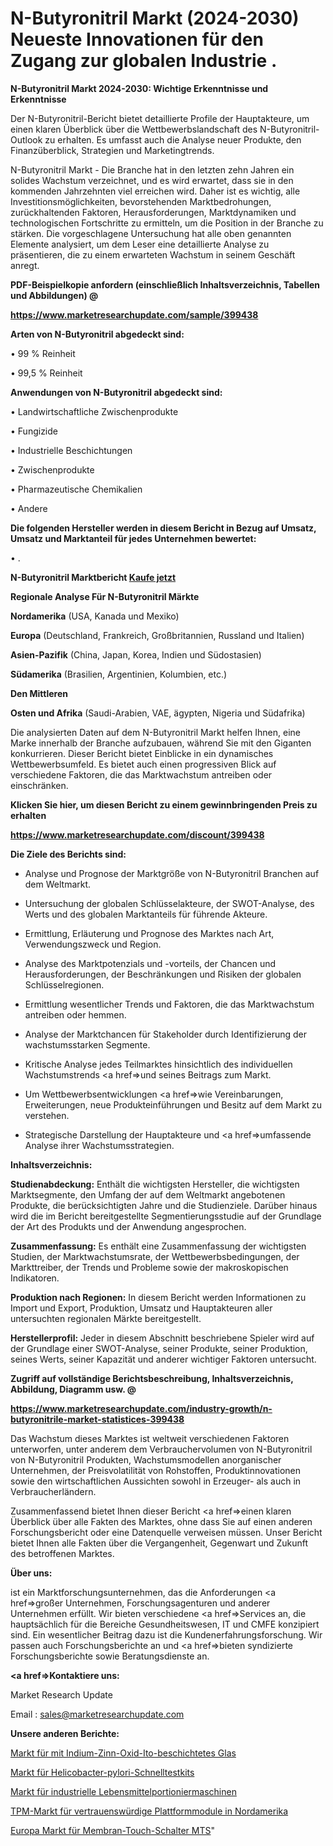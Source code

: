 # N-Butyronitril Markt (2024-2030) Neueste Innovationen für den Zugang zur globalen Industrie .

<strong>N-Butyronitril Markt 2024-2030: Wichtige Erkenntnisse und Erkenntnisse</strong>

Der N-Butyronitril-Bericht bietet detaillierte Profile der Hauptakteure, um einen klaren Überblick über die Wettbewerbslandschaft des N-Butyronitril-Outlook zu erhalten. Es umfasst auch die Analyse neuer Produkte, den Finanzüberblick, Strategien und Marketingtrends.

N-Butyronitril Markt - Die Branche hat in den letzten zehn Jahren ein solides Wachstum verzeichnet, und es wird erwartet, dass sie in den kommenden Jahrzehnten viel erreichen wird. Daher ist es wichtig, alle Investitionsmöglichkeiten, bevorstehenden Marktbedrohungen, zurückhaltenden Faktoren, Herausforderungen, Marktdynamiken und technologischen Fortschritte zu ermitteln, um die Position in der Branche zu stärken. Die vorgeschlagene Untersuchung hat alle oben genannten Elemente analysiert, um dem Leser eine detaillierte Analyse zu präsentieren, die zu einem erwarteten Wachstum in seinem Geschäft anregt.



<strong><b>PDF-Beispielkopie anfordern (einschließlich Inhaltsverzeichnis, Tabellen und Abbildungen) @ </b></strong>

<strong><a href=https://www.marketresearchupdate.com/sample/399438>

<strong>https://www.marketresearchupdate.com/sample/399438</u></a></strong></strong>



<strong>Arten von N-Butyronitril abgedeckt sind:</strong>

• 99 % Reinheit

• 99,5 % Reinheit



<strong>Anwendungen von N-Butyronitril abgedeckt sind:</strong>

• Landwirtschaftliche Zwischenprodukte

• Fungizide

• Industrielle Beschichtungen

• Zwischenprodukte

• Pharmazeutische Chemikalien

• Andere



<strong>Die folgenden Hersteller werden in diesem Bericht in Bezug auf Umsatz, Umsatz und Marktanteil für jedes Unternehmen bewertet:</strong>

• .



<strong>N-Butyronitril Marktbericht <a href=https://www.marketresearchupdate.com/buynow/399438>Kaufe jetzt</a></strong>



<strong>Regionale Analyse Für N-Butyronitril Märkte</strong>



<strong>Nordamerika</strong> (USA, Kanada und Mexiko)



<strong>Europa</strong> (Deutschland, Frankreich, Großbritannien, Russland und Italien)



<strong>Asien-Pazifik</strong> (China, Japan, Korea, Indien und Südostasien)



<strong>Südamerika</strong> (Brasilien, Argentinien, Kolumbien, etc.)



<strong>Den Mittleren</strong> 

<strong>Osten und Afrika</strong> (Saudi-Arabien, VAE, ägypten, Nigeria und Südafrika)

Die analysierten Daten auf dem N-Butyronitril Markt helfen Ihnen, eine Marke innerhalb der Branche aufzubauen, während Sie mit den Giganten konkurrieren. Dieser Bericht bietet Einblicke in ein dynamisches Wettbewerbsumfeld. Es bietet auch einen progressiven Blick auf verschiedene Faktoren, die das Marktwachstum antreiben oder einschränken.



<strong>Klicken Sie hier, um diesen Bericht zu einem gewinnbringenden Preis zu erhalten
</strong>

<strong><a href=https://www.marketresearchupdate.com/discount/399438>https://www.marketresearchupdate.com/discount/399438</b></u></strong></a>



<strong>Die Ziele des Berichts sind:</strong>

- Analyse und Prognose der Marktgröße von N-Butyronitril Branchen auf dem Weltmarkt.

- Untersuchung der globalen Schlüsselakteure, der SWOT-Analyse, des Werts und des globalen Marktanteils für führende Akteure.

- Ermittlung, Erläuterung und Prognose des Marktes nach Art, Verwendungszweck und Region.

- Analyse des Marktpotenzials und -vorteils, der Chancen und Herausforderungen, der Beschränkungen und Risiken der globalen Schlüsselregionen.

- Ermittlung wesentlicher Trends und Faktoren, die das Marktwachstum antreiben oder hemmen.

- Analyse der Marktchancen für Stakeholder durch Identifizierung der wachstumsstarken Segmente.

- Kritische Analyse jedes Teilmarktes hinsichtlich des individuellen Wachstumstrends <a href=>und</a> seines Beitrags zum Markt.

- Um Wettbewerbsentwicklungen <a href=>wie</a> Vereinbarungen, Erweiterungen, neue Produkteinführungen und Besitz auf dem Markt zu verstehen.

- Strategische Darstellung der Hauptakteure und <a href=>umfas</a>sende Analyse ihrer Wachstumsstrategien.



<strong>Inhaltsverzeichnis:</strong>



<strong>Studienabdeckung:</strong> Enthält die wichtigsten Hersteller, die wichtigsten Marktsegmente, den Umfang der auf dem Weltmarkt angebotenen Produkte, die berücksichtigten Jahre und die Studienziele. Darüber hinaus wird die im Bericht bereitgestellte Segmentierungsstudie auf der Grundlage der Art des Produkts und der Anwendung angesprochen.



<strong>Zusammenfassung:</strong> Es enthält eine Zusammenfassung der wichtigsten Studien, der Marktwachstumsrate, der Wettbewerbsbedingungen, der Markttreiber, der Trends und Probleme sowie der makroskopischen Indikatoren.



<strong>Produktion nach Regionen:</strong> In diesem Bericht werden Informationen zu Import und Export, Produktion, Umsatz und Hauptakteuren aller untersuchten regionalen Märkte bereitgestellt.



<strong>Herstellerprofil:</strong> Jeder in diesem Abschnitt beschriebene Spieler wird auf der Grundlage einer SWOT-Analyse, seiner Produkte, seiner Produktion, seines Werts, seiner Kapazität und anderer wichtiger Faktoren untersucht.



<strong><b>Zugriff auf vollständige Berichtsbeschreibung, Inhaltsverzeichnis, Abbildung, Diagramm usw. @ </b></strong>

<strong><a href=https://www.marketresearchupdate.com/industry-growth/n-butyronitrile-market-statistices-399438>https://www.marketresearchupdate.com/industry-growth/n-butyronitrile-market-statistices-399438</a></strong>

Das Wachstum dieses Marktes ist weltweit verschiedenen Faktoren unterworfen, unter anderem dem Verbrauchervolumen von N-Butyronitril von N-Butyronitril Produkten, Wachstumsmodellen anorganischer Unternehmen, der Preisvolatilität von Rohstoffen, Produktinnovationen sowie den wirtschaftlichen Aussichten sowohl in Erzeuger- als auch in Verbraucherländern.

Zusammenfassend bietet Ihnen dieser Bericht <a href=>einen</a> klaren Überblick über alle Fakten des Marktes, ohne dass Sie auf einen anderen Forschungsbericht oder eine Datenquelle verweisen müssen. Unser Bericht bietet Ihnen alle Fakten über die Vergangenheit, Gegenwart und Zukunft des betroffenen Marktes.



<strong>Über uns:</strong>

 ist ein Marktforschungsunternehmen, das die Anforderungen <a href=>großer</a> Unternehmen, Forschungsagenturen und anderer Unternehmen erfüllt. Wir bieten verschiedene <a href=>Services</a> an, die hauptsächlich für die Bereiche Gesundheitswesen, IT und CMFE konzipiert sind. Ein wesentlicher Beitrag dazu ist die Kundenerfahrungsforschung. Wir passen auch Forschungsberichte an und <a href=>bieten</a> syndizierte Forschungsberichte sowie Beratungsdienste an.



<strong><a href=>Kontaktiere uns:</a></strong>

Market Research Update

Email : sales@marketresearchupdate.com



<strong>Unsere anderen Berichte:</strong>

<a href=https://www.linkedin.com/pulse/indium-tin-oxide-ito-coated-glass-market-size>Markt für mit Indium-Zinn-Oxid-Ito-beschichtetes Glas</a>

<a href=https://www.linkedin.com/pulse/helicobacter-pylori-rapid-test-kit-market-current>Markt für Helicobacter-pylori-Schnelltestkits</a>

<a href=https://www.linkedin.com/pulse/industrial-food-portioning-machinesa-market-1f>Markt für industrielle Lebensmittelportioniermaschinen</a>

<a href=https://www.linkedin.com/pulse/north-america-trusted-platform-module-tpm-market-2023>TPM-Markt für vertrauenswürdige Plattformmodule in Nordamerika</a>

<a href=https://www.linkedin.com/pulse/europe-membrane-touch-switch-mts-market-size>Europa Markt für Membran-Touch-Schalter MTS</a>"
